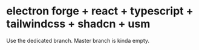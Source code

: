 # electron forge + react + typescript + tailwindcss + shadcn + usm
Use the dedicated branch. Master branch is kinda empty.
